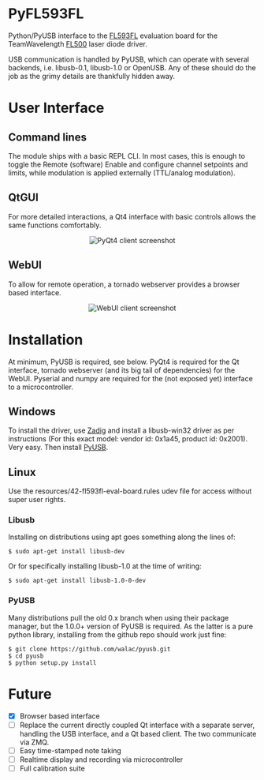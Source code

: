 # PyFL593FL

Python/PyUSB interface to the [FL593FL](http://www.teamwavelength.com/products/product.php?part=154)  evaluation board for the TeamWavelength [FL500](http://www.teamwavelength.com/products/product.php?part=147) laser diode driver.

USB communication is handled by PyUSB, which can operate with several backends, i.e. libusb-0.1, libusb-1.0 or OpenUSB. Any of these should do the job as the grimy details are thankfully hidden away.

# User Interface

## Command lines

The module ships with a basic REPL CLI. In most cases, this is enough to toggle the Remote (software) Enable and configure channel setpoints and limits, while modulation is applied externally (TTL/analog modulation).

## QtGUI

For more detailed interactions, a Qt4 interface with basic controls allows the same functions comfortably.

<p align="center">
  <img
src="https://github.com/wonkoderverstaendige/PyFL593FL/blob/master/docs/interface_client.png?raw=true"
alt="PyQt4 client screenshot"/>
</p>

## WebUI

To allow for remote operation, a tornado webserver provides a browser based interface.

<p align="center">
  <img
src="https://github.com/wonkoderverstaendige/PyFL593FL/blob/master/docs/webui.png?raw=true"
alt="WebUI client screenshot"/>
</p>

# Installation

At minimum, PyUSB is required, see below. PyQt4 is required for the Qt interface, tornado webserver (and its big tail of dependencies) for the WebUI. Pyserial and numpy are required for the (not exposed yet) interface to a microcontroller.

## Windows

To install the driver, use [Zadig](http://zadig.akeo.ie/) and install a libusb-win32 driver as per instructions (For this exact model: vendor id: 0x1a45, product id: 0x2001). Very easy. Then install [PyUSB](https://github.com/walac/pyusb).

## Linux

Use the resources/42-fl593fl-eval-board.rules udev file for access without super user rights.

### Libusb
Installing on distributions using apt goes something along the lines of:

    $ sudo apt-get install libusb-dev
  
Or for specifically installing libusb-1.0 at the time of writing:

    $ sudo apt-get install libusb-1.0-0-dev

### PyUSB

Many distributions pull the old 0.x branch when using their package manager, but the 1.0.0+ version of PyUSB is
required. As the latter is a pure python library, installing from the github repo should work just fine:

    $ git clone https://github.com/walac/pyusb.git
    $ cd pyusb
    $ python setup.py install
 
 
# Future

- [X] Browser based interface
- [ ] Replace the current directly coupled Qt interface with a separate server, handling the USB interface, and a Qt based
client. The two communicate via ZMQ.
- [ ] Easy time-stamped note taking
- [ ] Realtime display and recording via microcontroller
- [ ] Full calibration suite
